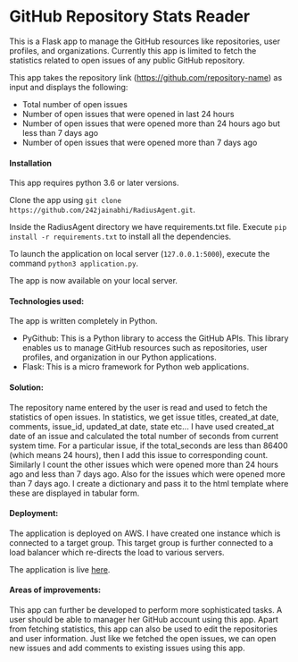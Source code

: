 # GitHub Repository Stats Reader

This is a Flask app to manage the GitHub resources like repositories, user profiles, and organizations.
Currently this app is limited to fetch the statistics related to open issues of any public GitHub repository.

This app takes the repository link (https://github.com/repository-name) as input and displays the following:

- Total number of open issues
- Number of open issues that were opened in last 24 hours
- Number of open issues that were opened more than 24 hours ago but less than 7 days ago
- Number of open issues that were opened more than 7 days ago

#### Installation
This app requires python 3.6 or later versions.

Clone the app using `git clone https://github.com/242jainabhi/RadiusAgent.git`.

Inside the RadiusAgent directory we have requirements.txt file.
Execute `pip install -r requirements.txt` to install all the dependencies.

To launch the application on local server (`127.0.0.1:5000`), execute the 
command `python3 application.py`. 

The app is now available on your local server. 

#### Technologies used:
The app is written completely in Python.
- PyGithub: This is a Python library to access the GitHub APIs. This library enables us to manage GitHub resources such as repositories, user profiles, and organization in our Python applications.
- Flask: This is a micro framework for Python web applications.

#### Solution:
The repository name entered by the user is read and used to fetch the statistics of open issues.
In statistics, we get issue titles, created_at date, comments, issue_id, updated_at date, state etc...
I have used created_at date of an issue and calculated the total number of seconds from current system time.
For a particular issue, if the total_seconds are less than 86400 (which means 24 hours), then I add this issue to corresponding count. Similarly I count the other issues which were opened more than 24 hours ago and less than 7 days ago.
Also for the issues which were opened more than 7 days ago.
I create a dictionary and pass it to the html template where these are displayed in tabular form.

#### Deployment:
The application is deployed on AWS. I have created one instance which is connected to a target group.
This target group is further connected to a load balancer which re-directs the load to various servers.

The application is live [here](http://repo-stats-elb-279172136.us-east-1.elb.amazonaws.com/).

#### Areas of improvements:
This app can further be developed to perform more sophisticated tasks.
A user should be able to manager her GitHub account using this app.
Apart from fetching statistics, this app can also be used to edit the repositories and user information.
Just like we fetched the open issues, we can open new issues and add comments to existing issues using this app.
